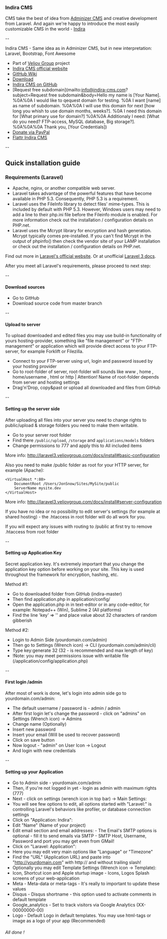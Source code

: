 ### Indira CMS

CMS take the best of idea from [Adminizer CMS](https://github.com/dr-dimitru/Adminizer) and creative development from Laravel.
And again we're happy to introduce the most easily customizable CMS in the world - [Indira](http://indira-cms.com)

--

Indira CMS - Same idea as in Adminizer CMS, but in new interpretation: Laravel, Bootstrap, Font Awesome

* Part of [Veliov Group](http://veliovgroup.com) project
* [Indira CMS official website](http://indira-cms.com)
* [GitHub Wiki](https://github.com/dr-dimitru/indira/wiki) 
* [Download](https://github.com/dr-dimitru/indira/archive/master.zip)     
* [Indira CMS on GitHub](https://github.com/dr-dimitru/indira)
* [Request free subdomain](mailto:info@indira-cms.com?subject=Request free subdomain&body=Hello my name is [Your Name]. %0A%0A I would like to qequest domain for testing. %0A I want [name] as name of subdomain. %0A%0A I will use this domain for next [how long you whish to use domain months, weeks?]. %0A I need this domain for [What primary use for domain?] %0A%0A Additionaly I need: [What do you need? FTP-access, MySQL database, Big storage?]. %0A%0A%0A Thank you, [Your Credentials])
* [Donate via PayPal](https://www.paypal.com/cgi-bin/webscr?cmd=_s-xclick&hosted_button_id=5MG529GH5NXLJ)
* [Flattr Indira CMS](http://flattr.com/thing/1812115/Indira-CMS)

--

## Quick installation guide

### Requirements (Laravel)

 - Apache, nginx, or another compatible web server.
 - Laravel takes advantage of the powerful features that have become available in PHP 5.3. Consequently, PHP 5.3 is a requirement.
 - Laravel uses the FileInfo library to detect files' mime-types. This is included by default with PHP 5.3. However, Windows users may need to add a line to their php.ini file before the Fileinfo module is enabled. For more information check out the installation / configuration details on PHP.net.
 - Laravel uses the Mcrypt library for encryption and hash generation. Mcrypt typically comes pre-installed. If you can't find Mcrypt in the output of phpinfo() then check the vendor site of your LAMP installation or check out the installation / configuration details on PHP.net.

Find out more in [Laravel's official website](http://laravel.com/docs/install).
Or at unofficial [Laravel 3 docs](http://laravel3.veliovgroup.com/docs/install).

After you meet all Laravel's requirements, please proceed to next step:

--

#### Download sources
 - Go to GitHub
 - Download source code from master branch

--

#### Upload to server

To upload downloaded and edited files you may use build-in functionality of yours hosting-provider, something like "file management" or "FTP-management" or application which will provide direct access to your FTP-server, for example Forklift or Filezilla.

 - Connect to your FTP-server using url, login and password issued by your hosting provider
 - Go to root-folder of server, root-folder will sounds like www , home , home/username , html or http | Attention! Name of root-folder depends from server and hosting settings
 - Drag'n'Drop, copy&past or upload all downloaded and files from GitHub

--

#### Setting up the server side

After uploading all files into your server you need to change rights to public/upload & storage folders you need to make them writable.
 - Go to your server root folder
 - Find there `/public/upload`, `/storage` and `applications/models` folders
 - Change permissions to 777 and apply this to All included items

More info: http://laravel3.veliovgroup.com/docs/install#basic-configuration

Also you need to make /public folder as root for your HTTP server, for example (Apache):


```
<VirtualHost *:80>
    DocumentRoot /Users/JonSnow/Sites/MySite/public
    ServerName mysite.dev
</VirtualHost>
```


More info: http://laravel3.veliovgroup.com/docs/install#server-configuration

If you have no idea or no possibility to edit server's settings (for example at shared hosting) - the .htaccess in root folder will do all work for you.

If you will expect any issues with routing to /public at first try to remove .htaccess from root folder

--

#### Setting up Application Key
Secret application key. It's extremely important that you change the application key option before working on your site. This key is used throughout the framework for encryption, hashing, etc.

Method #1:
 - Go to downloaded folder from GitHub (indira-master)
 - Then find application.php in application/config/
 - Open the application.php in in text-editor or in any code-editor, for example: Notepad++ (Win), Sublime 2 (All platforms)
 - Find the line 'key' => '' and place value about 32 characters of random gibberish

Method #2:
 - Login to Admin Side (yourdomain.com/admin)
 - Then go to Settings (Wrench icon) -> CLI (yourdomain.com/admin/cli)
 - Type key:generate 32 (32 - is recommended and max length of key)
 - !Note: you may meet permissions issue with writable file (/application/config/application.php)

--

#### First login /admin

After most of work is done, let's login into admin side go to yourdomain.com/admin:
 - The default username / password is - admin / admin
 - After first login let's change the password - click on "admins" on Settings (Wrench icon) ->  Admins
 - Change name (Optionally)
 - Insert new password
 - Insert your email (Will be used to recover password)
 - Click on save button
 - Now logout - "admin" on User Icon -> Logout
 - And login with new credentials

--

#### Setting up your Application
 - Go to Admin side - yourdomain.com/admin
 - Then, if you're not logged in yet - login as admin with maximum rights (777)
 - Next - click on settings (wrench icon in top bar) -> Main Settings:
  - You will see few options to edit, all options started with "Laravel:" is controlling Laravel's behaviors like profiler, or database connection settings
  - Click on "Application: Indira":
   - Edit "Name" (Name of your project)
   - Edit email section and email addresses:
    - The Email's SMTP options is optional - fill it to send emails via SMTP
    - SMTP Host, Username, Password and port you may get even from GMail!
 - Click on "Laravel: Application":
  - Here you may edit very main options like "Language" or "Timezone"
  - Find the "URL" (Application URL) and paste into "http://yourdomain.com" with http:// and without trailing slash!
  - Optionally you may edit Template Settings (Wrench icon -> Template):
   - Icon, Shortcut icon and Apple sturtup image - Icons, Logos Splash screens of your web-application
   - Meta - Meta-data or meta-tags - It's really to important to update these values
   - Disqus - Disqus shortname - this option used to activate comments in default template
   - Google_analytics - Set to track visitors via Google Analytics (XX-00000000-00)
   - Logo - Default Logo in default templates. You may use html-tags or image as a logo of your app (Recommended)


###### All done !
